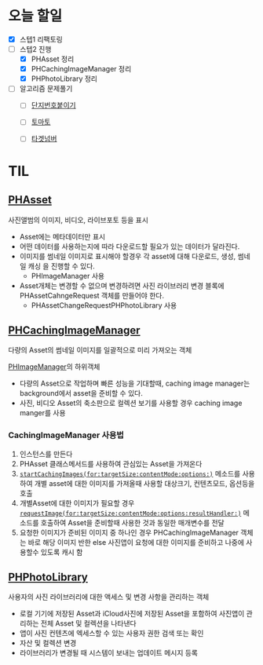 # 오늘 할일

- [x] 스텝1 리팩토링
- [ ] 스텝2 진행
  - [x] PHAsset 정리
  - [x] PHCachingImageManager 정리
  - [x] PHPhotoLibrary 정리
- [ ] 알고리즘 문제풀기
  - [ ] [단지번호붙이기](https://www.acmicpc.net/problem/2667)
  - [ ] [토마토](https://www.acmicpc.net/problem/7576)
  - [ ] [타겟넘버](https://programmers.co.kr/learn/courses/30/lessons/43165?)



# TIL

## [PHAsset](https://developer.apple.com/documentation/photokit/phasset) 

사진앨범의 이미지, 비디오, 라이브포토 등을 표시

- Asset에는 메타데이터만 표시
- 어떤 데이터를 사용하는지에 따라 다운로드할 필요가 있는 데이터가 달라진다.
- 이미지를 썸네일 이미지로 표시해야 할경우 각 asset에 대해 다운로드, 생성, 썸네일 캐싱 을 진행할 수 있다.
  - PHImageManager 사용
- Asset개체는 변경할 수 없으며 변경하려면 사진 라이브러리 변경 블록에 PHAssetCahngeRequest 객체를 만들어야 한다.
  - PHAssetChangeRequestPHPhotoLibrary 사용



## [PHCachingImageManager](https://developer.apple.com/documentation/photokit/phcachingimagemanager)

다량의 Asset의 썸네일 이미지를 일괄적으로 미리 가져오는 객체

[PHImageManager](https://developer.apple.com/documentation/photokit/phimagemanager)의 하위객체

- 다량의 Asset으로 작업하며 빠른 성능을 기대할때, caching image manager는 background에서 asset을 준비할 수 있다.
- 사진, 비디오 Asset의 축소판으로 컬렉션 보기를 사용할 경우 caching image manger를 사용

### CachingImageManager 사용법

1. 인스턴스를 만든다
2. PHAsset 클래스메서드를 사용하여 관심있는 Asset을 가져온다
3. [`startCachingImages(for:targetSize:contentMode:options:)`](https://developer.apple.com/documentation/photokit/phcachingimagemanager/1616986-startcachingimages) 메소드를 사용하여 개별 asset에 대한 이미지를 가져올때 사용할 대상크기,  컨텐츠모드, 옵션등을 호출
4. 개별Asset에 대한 이미지가 필요할 경우 [`requestImage(for:targetSize:contentMode:options:resultHandler:)`](https://developer.apple.com/documentation/photokit/phimagemanager/1616964-requestimage)  메소드를 호출하여 Asset을 준비할때 사용한 것과 동일한 매개변수를 전달
5. 요청한 이미지가 준비된 이미지 중 하나인 경우 PHCachingImageManager 객체는 바로 해당 이미지 반한 else 사진앱이 요청에 대한 이미지를 준비하고 나중에 사용할수 있도록 캐시 함



## [PHPhotoLibrary](https://developer.apple.com/documentation/photokit/phphotolibrary)

사용자의 사진 라이브러리에 대한 액세스 및 변경 사항을 관리하는 객체

- 로컬 기기에 저장된 Asset과 iCloud사진에 저장된 Asset을 포함하여 사진앱이 관리하는 전체 Asset 및 컬렉션을 나타낸다
- 앱이 사진 컨텐츠에 엑세스할 수 있는 사용자 권한 검색 또는 확인
- 자산 및 컬렉션 변경
- 라이브러리가 변경될 때 시스템이 보내는 업데이트 메시지 등록



